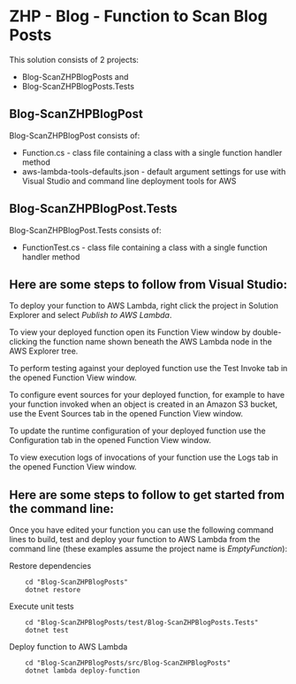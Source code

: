 # ZHP - Blog - Function to Scan Blog Posts

This solution consists of 2 projects:
* Blog-ScanZHPBlogPosts
and
* Blog-ScanZHPBlogPosts.Tests

## Blog-ScanZHPBlogPost
Blog-ScanZHPBlogPost consists of:
* Function.cs - class file containing a class with a single function handler method
* aws-lambda-tools-defaults.json - default argument settings for use with Visual Studio and command line deployment tools for AWS

## Blog-ScanZHPBlogPost.Tests
Blog-ScanZHPBlogPost.Tests consists of:
* FunctionTest.cs - class file containing a class with a single function handler method

## Here are some steps to follow from Visual Studio:

To deploy your function to AWS Lambda, right click the project in Solution Explorer and select *Publish to AWS Lambda*.

To view your deployed function open its Function View window by double-clicking the function name shown beneath the AWS Lambda node in the AWS Explorer tree.

To perform testing against your deployed function use the Test Invoke tab in the opened Function View window.

To configure event sources for your deployed function, for example to have your function invoked when an object is created in an Amazon S3 bucket, use the Event Sources tab in the opened Function View window.

To update the runtime configuration of your deployed function use the Configuration tab in the opened Function View window.

To view execution logs of invocations of your function use the Logs tab in the opened Function View window.

## Here are some steps to follow to get started from the command line:

Once you have edited your function you can use the following command lines to build, test and deploy your function to AWS Lambda from the command line (these examples assume the project name is *EmptyFunction*):

Restore dependencies
```
    cd "Blog-ScanZHPBlogPosts"
    dotnet restore
```

Execute unit tests
```
    cd "Blog-ScanZHPBlogPosts/test/Blog-ScanZHPBlogPosts.Tests"
    dotnet test
```

Deploy function to AWS Lambda
```
    cd "Blog-ScanZHPBlogPosts/src/Blog-ScanZHPBlogPosts"
    dotnet lambda deploy-function
```

